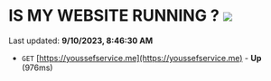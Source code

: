 # IS MY WEBSITE RUNNING ? [![](https://img.shields.io/static/v1?label=Sponsor&message=%E2%9D%A4&logo=GitHub&color=%23fe8e86)](https://github.com/sponsors/<username>)

Last updated: **9/10/2023, 8:46:30 AM**

- `GET` [https://youssefservice.me](https://youssefservice.me) - **Up** (976ms)
